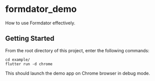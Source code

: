 # formdator_demo

How to use Formdator effectively.

## Getting Started

From the root directory of this project, enter the following commands:

```shell
cd example/
flutter run -d chrome
```

This should launch the demo app on Chrome browser in debug mode.
